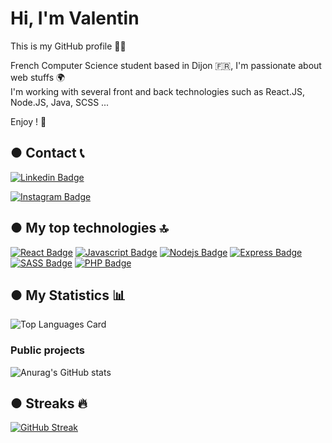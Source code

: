 # Hi, I'm Valentin

This is my GitHub profile 🙋‍♂️

French Computer Science student based in Dijon 🇫🇷, I'm passionate about web stuffs 🌍 <br />
I'm working with several front and back technologies such as React.JS, Node.JS, Java, SCSS ... <br /> 

Enjoy ! 🎊


## ● Contact 📞

[![Linkedin Badge](https://img.shields.io/badge/LinkedIn-0077B5?style=for-the-badge&logo=linkedin&logoColor=white)](https://www.linkedin.com/in/valentin-marguerie/)

[![Instagram Badge](https://img.shields.io/badge/Instagram-E4405F?style=for-the-badge&logo=instagram&logoColor=white)](https://www.instagram.com/valentin_marguerie/)


## ● My top technologies 🔝

[![React Badge](https://img.shields.io/badge/React-20232A?style=for-the-badge&logo=react&logoColor=61DAFB)](#) 
[![Javascript Badge](https://img.shields.io/badge/JavaScript-F7DF1E?style=for-the-badge&logo=javascript&logoColor=black)](#) 
[![Nodejs Badge](https://img.shields.io/badge/Node.js-43853D?style=for-the-badge&logo=node.js&logoColor=white)](#) 
[![Express Badge](https://img.shields.io/badge/Express.js-404D59?style=for-the-badge)](#) 
[![SASS Badge](https://img.shields.io/badge/Sass-CC6699?style=for-the-badge&logo=sass&logoColor=white)](#) 
[![PHP Badge](https://img.shields.io/badge/PHP-777BB4?style=for-the-badge&logo=php&logoColor=white)](#) 

## ● My Statistics 📊

![Top Languages Card](https://github-readme-stats.vercel.app/api/top-langs/?username=valentinm27&layout=compact&theme=calm&hide=css,HTML)


### Public projects 
![Anurag's GitHub stats](https://github-readme-stats.vercel.app/api?username=valentinm27&show_icons=true&theme=calm)

## ●  Streaks 🔥
[![GitHub Streak](https://github-readme-streak-stats.herokuapp.com/?user=valentinm27&theme=calm)](https://git.io/streak-stats)


